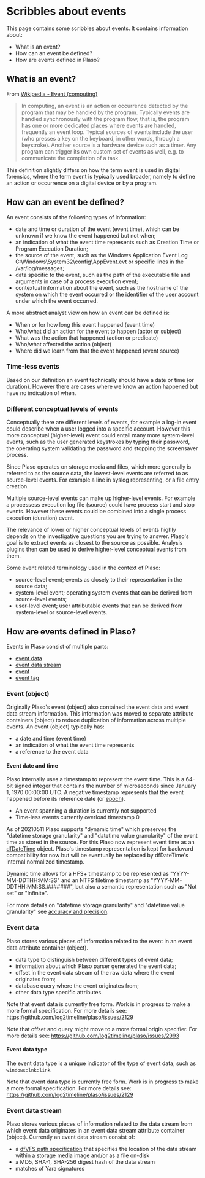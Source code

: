 # Scribbles about events

This page contains some scribbles about events. It contains information about:

* What is an event?
* How can an event be defined?
* How are events defined in Plaso?

## What is an event?

From [Wikipedia - Event (computing)](https://en.wikipedia.org/wiki/Event_%28computing%29)

> In computing, an event is an action or occurrence detected by the program that may be handled by the program. Typically events are handled synchronously with the program flow, that is, the program has one or more dedicated places where events are handled, frequently an event loop. Typical sources of events include the user (who presses a key on the keyboard, in other words, through a keystroke). Another source is a hardware device such as a timer. Any program can trigger its own custom set of events as well, e.g. to communicate the completion of a task.

This definition slightly differs on how the term event is used in digital
forensics, where the term event is typically used broader, namely to define
an action or occurrence on a digital device or by a program.

## How can an event be defined?

An event consists of the following types of information:

* date and time or duration of the event (event time), which can be unknown if we know the event happened but not when;
* an indication of what the event time represents such as Creation Time or Program Execution Duration;
* the source of the event, such as the Windows Application Event Log C:\Windows\System32\config\AppEvent.evt or specific lines in the /var/log/messages;
* data specific to the event, such as the path of the executable file and arguments in case of a process execution event;
* contextual information about the event, such as the hostname of the system on which the event occurred or the identifier of the user account under which the event occurred.

A more abstract analyst view on how an event can be defined is:

* When or for how long this event happened (event time)
* Who/what did an action for the event to happen (actor or subject)
* What was the action that happened (action or predicate)
* Who/what affected the action (object)
* Where did we learn from that the event happened (event source)

### Time-less events

Based on our definition an event technically should have a date or time (or
duration). However there are cases where we know an action happened but have no
indication of when.

### Different conceptual levels of events

Conceptually there are different levels of events, for example a log-in event
could describe when a user logged into a specific account. However this more
conceptual (higher-level) event could entail many more system-level events, such
as the user generated keystrokes by typing their password, the operating system
validating the password and stopping the screensaver process.

Since Plaso operates on storage media and files, which more generally is
referred to as the source data, the lowest-level events are referred to as
source-level events. For example a line in syslog representing, or a file entry
creation.

Multiple source-level events can make up higher-level events. For example
a processess execution log file (source) could have process start and stop
events. However these events could be combined into a single process execution
(duration) event.

The relevance of lower or higher conceptual levels of events highly depends on
the investigative questions you are trying to answer. Plaso's goal is to extract
events as closest to the source as possible. Analysis plugins then can be used
to derive higher-level conceptual events from them.

Some event related terminology used in the context of Plaso:

* source-level event; events as closely to their representation in the source data;
* system-level event; operating system events that can be derived from source-level events;
* user-level event; user attributable events that can be derived from system-level or source-level events.

## How are events defined in Plaso?

Events in Plaso consist of multiple parts:

* [event data](https://github.com/log2timeline/plaso/blob/main/plaso/containers/events.py#L10)
* [event data stream](https://github.com/log2timeline/plaso/blob/main/plaso/containers/events.py#L90)
* [event](https://github.com/log2timeline/plaso/blob/main/plaso/containers/events.py#L118)
* [event tag](https://github.com/log2timeline/plaso/blob/main/plaso/containers/events.py#L185)

### Event (object)

Originally Plaso's event (object) also contained the event data and event
data stream information. This information was moved to separate attribute
containers (object) to reduce duplication of information across multiple
events. An event (object) typically has:

* a date and time (event time)
* an indication of what the event time represents
* a reference to the event data

#### Event date and time

Plaso internally uses a timestamp to represent the event time. This is a 64-bit
signed integer that contains the number of microseconds since January 1, 1970
00:00:00 UTC. A negative timestamp represents that the event happened before
its reference date (or [epoch](https://en.wikipedia.org/wiki/Epoch_(reference_date))).

* An event spanning a duration is currently not supported
* Time-less events currently overload timestamp 0

As of 20210511 Plaso supports "dynamic time" which preserves the "datetime
storage granularity" and "datetime value granularity" of the event time as
stored in the source. For this Plaso now represent event time as an
[dfDateTime](https://github.com/log2timeline/dfdatetime) object. Plaso's
timestamp representation is kept for backward compatibility for now but will
be eventually be replaced by dfDateTime's internal normalized timestamp.

Dynamic time allows for a HFS+ timestamp to be represented as
"YYYY-MM-DDTHH:MM:SS" and an NTFS filetime timestamp as
"YYYY-MM-DDTHH:MM:SS.#######", but also a semantic representation such as
"Not set" or "Infinite".

For more details on "datetime storage granularity" and "datetime value
granularity" see [accuracy and precision](https://dfdatetime.readthedocs.io/en/latest/sources/Date-and-time-values.html#accuracy-and-precision).

### Event data

Plaso stores various pieces of information related to the event in an event
data attribute container (object). 

* data type to distinguish between different types of event data;
* information about which Plaso parser generated the event data;
* offset in the event data stream of the raw data where the event originates from;
* database query where the event originates from;
* other data type specific attributes.

Note that event data is currently free form. Work is in progress to make
a more formal specification. For more details see: https://github.com/log2timeline/plaso/issues/2129

Note that offset and query might move to a more formal origin specifier. For
more details see: https://github.com/log2timeline/plaso/issues/2993

#### Event data type

The event data type is a unique indicator of the type of event data, such as
`windows:lnk:link`.

Note that event data type is currently free form. Work is in progress to make
a more formal specification. For more details see: https://github.com/log2timeline/plaso/issues/2129

### Event data stream

Plaso stores various pieces of information related to the data stream from
which event data originates in an event data stream attribute container
(object). Currently an event data stream consist of:

* a [dfVFS path specification](https://dfvfs.readthedocs.io/en/latest/sources/Path-specifications.html) that specifies the location of the data stream within a storage media image and/or as a file on-disk
* a MD5, SHA-1, SHA-256 digest hash of the data stream
* matches of Yara signatures


